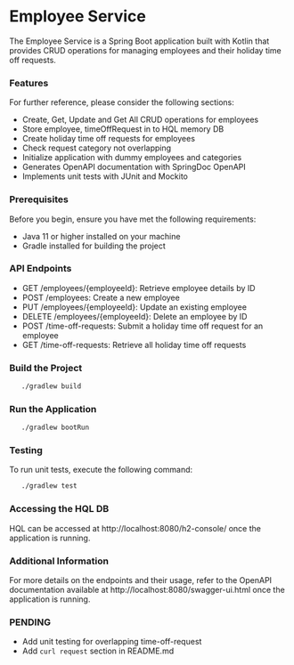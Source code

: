 # Employee Service
The Employee Service is a Spring Boot application built with Kotlin that provides CRUD operations for managing employees and their holiday time off requests.


### Features
For further reference, please consider the following sections:

* Create, Get, Update and Get All CRUD operations for  employees
* Store employee, timeOffRequest in to  HQL memory DB
* Create holiday time off requests for employees 
* Check request category not overlapping 
* Initialize application with dummy employees and categories 
* Generates OpenAPI documentation with SpringDoc OpenAPI
* Implements unit tests with JUnit and Mockito

### Prerequisites
Before you begin, ensure you have met the following requirements:

* Java 11 or higher installed on your machine
* Gradle installed for building the project

### API Endpoints
* GET /employees/{employeeId}: Retrieve employee details by ID
* POST /employees: Create a new employee
* PUT /employees/{employeeId}: Update an existing employee
* DELETE /employees/{employeeId}: Delete an employee by ID
* POST /time-off-requests: Submit a holiday time off request for an employee
* GET /time-off-requests: Retrieve all holiday time off requests


###  Build the Project
 ```bash
    ./gradlew build 
 ```
###  Run the Application
 ```bash
    ./gradlew bootRun
 ```

### Testing
To run unit tests, execute the following command:

 ```bash
    ./gradlew test
 ```
### Accessing the HQL DB
HQL can be accessed at  http://localhost:8080/h2-console/ once the application is running.

### Additional Information
For more details on the endpoints and their usage, refer to the OpenAPI documentation available at http://localhost:8080/swagger-ui.html once the application is running.

### PENDING

* Add unit testing for overlapping time-off-request
* Add `curl request`  section in README.md  
